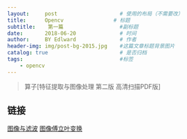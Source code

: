 ```yaml
---
layout:     post                    # 使用的布局（不需要改）
title:      Opencv                # 标题 
subtitle:    第一篇                  #副标题
date:       2018-06-20              # 时间
author:     BY Edlward              # 作者
header-img: img/post-bg-2015.jpg    #这篇文章标题背景图片
catalog: true                       # 是否归档
tags:                               #标签
    - opencv
---
```


>算子[特征提取与图像处理 第二版 高清扫描PDF版]

## 链接
[图像与滤波](http://www.ruanyifeng.com/blog/2017/12/image-and-wave-filters.html)
[图像傅立叶变换](https://wenku.baidu.com/view/8a96af5165ce0508773213d0.html)  

